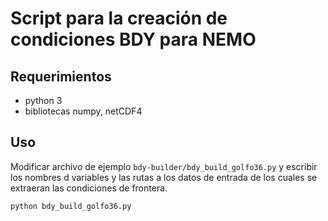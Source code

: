 # Script para la creación de condiciones BDY para NEMO

## Requerimientos

 - python 3
 - bibliotecas numpy, netCDF4

## Uso

Modificar archivo de ejemplo `bdy-builder/bdy_build_golfo36.py` y escribir los nombres d variables y las rutas a los datos de entrada de los cuales se extraeran las condiciones de frontera.

```
python bdy_build_golfo36.py
```

